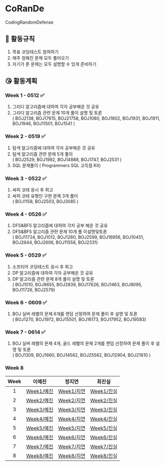 # CoRanDe

CodingRandomDefense

## 🤨 활동규칙

1. 목표 코딩테스트 참여하기
2. 매주 정해진 문제 모두 풀어오기
3. 자기가 푼 문제는 모두 설명할 수 있게 준비하기

## 😘 활동계획

### Week 1 - 0512 ✅

1. 그리디 알고리즘에 대하여 각자 공부해온 것 공유
2. 그리디 알고리즘 관련 문제 10개 풀이 설명 및 토론
   <br/>( BOJ2138, BOJ17615, BOJ21758, BOJ1080, BOJ1802, BOJ1931, BOJ1911, BOJ1946, BOJ11501, BOJ1541 )

### Week 2 - 0519 ✅

1. 탐색 알고리즘에 대하여 각자 공부해온 것 공유
2. 탐색 알고리즘 관련 문제 5개 풀이
   <br/>( BOJ2529, BOJ1992, BOJ14888, BOJ1747, BOJ2531 )
3. SQL 문제풀이
   ( Programmers SQL 고득점 Kit)

### Week 3 - 0522 ✅

1. 싸피 코테 응시 후 회고
2. 싸피 코테 유형인 구현 문제 3개 풀이
   <br/>( BOJ1158, BOJ2503, BOJ3085 )

### Week 4 - 0526 ✅

1. DFS&BFS 알고리즘에 대하여 각자 공부 해온 것 공유
2. DFS&BFS 알고리즘 관련 문제 10개 풀 이설명및토론
   <br/> ( BOJ11724, BOJ1012, BOJ1260, BOJ2599, BOJ16956, BOJ10451, BOJ2644, BOJ2606, BOJ11558, BOJ2331)

### Week 5 - 0529 ✅

1. 소프티어 코딩테스트 응시 후 회고
2. DP 알고리즘에 대하여 각자 공부해온 것 공유
3. DP 알고리즘 관련 문제 8개 풀이 설명 및 토론<br/>
   ( BOJ1010, BOJ9655, BOJ2839, BOJ17626, BOJ1463, BOJ9095, BOJ11726, BOJ2579)

### Week 6 - 0609 ✅

1. BOJ 실버 레벨의 문제 6개를 랜덤 선정하여 문제 풀이 후 설명 및 토론
   <br/> ( BOJ1270, BOJ1972, BOJ15501, BOJ16173, BOJ17952, BOJ19583)

### Week 7 - 0614 ✅

1. BOJ 실버 레벨의 문제 4개, 골드 레벨의 문제 2개를 랜덤 선정하여 문제 풀이 후 설명 및 토론
   <br/> ( BOJ1309, BOJ1660, BOJ14562, BOJ25562, BOJ12904, BOJ21610 )

### Week 8

| Week |                                        이예진                                         |                                        정지연                                         |                                        최진실                                         |
| :--: | :-----------------------------------------------------------------------------------: | :-----------------------------------------------------------------------------------: | :-----------------------------------------------------------------------------------: |
|  1   | [Week1/예진](https://github.com/yejinleee/CoRanDe/tree/main/Week1/%EC%98%88%EC%A7%84) | [Week1/지연](https://github.com/yejinleee/CoRanDe/tree/main/Week1/%EC%A7%80%EC%97%B0) | [Week1/진실](https://github.com/yejinleee/CoRanDe/tree/main/Week1/%EC%A7%84%EC%8B%A4) |
|  2   | [Week2/예진](https://github.com/yejinleee/CoRanDe/tree/main/Week2/%EC%98%88%EC%A7%84) | [Week2/지연](https://github.com/yejinleee/CoRanDe/tree/main/Week2/%EC%A7%80%EC%97%B0) | [Week2/진실](https://github.com/yejinleee/CoRanDe/tree/main/Week2/%EC%A7%84%EC%8B%A4) |
|  3   | [Week3/예진](https://github.com/yejinleee/CoRanDe/tree/main/Week3/%EC%98%88%EC%A7%84) | [Week3/지연](https://github.com/yejinleee/CoRanDe/tree/main/Week3/%EC%A7%80%EC%97%B0) | [Week3/진실](https://github.com/yejinleee/CoRanDe/tree/main/Week3/%EC%A7%84%EC%8B%A4) |
|  4   | [Week4/예진](https://github.com/yejinleee/CoRanDe/tree/main/Week4/%EC%98%88%EC%A7%84) | [Week4/지연](https://github.com/yejinleee/CoRanDe/tree/main/Week4/%EC%A7%80%EC%97%B0) | [Week4/진실](https://github.com/yejinleee/CoRanDe/tree/main/Week4/%EC%A7%84%EC%8B%A4) |
|  5   | [Week5/예진](https://github.com/yejinleee/CoRanDe/tree/main/Week5/%EC%98%88%EC%A7%84) | [Week5/지연](https://github.com/yejinleee/CoRanDe/tree/main/Week5/%EC%A7%80%EC%97%B0) | [Week5/진실](https://github.com/yejinleee/CoRanDe/tree/main/Week5/%EC%A7%84%EC%8B%A4) |
|  6   | [Week6/예진](https://github.com/yejinleee/CoRanDe/tree/main/Week6/%EC%98%88%EC%A7%84) | [Week6/지연](https://github.com/yejinleee/CoRanDe/tree/main/Week6/%EC%A7%80%EC%97%B0) | [Week6/진실](https://github.com/yejinleee/CoRanDe/tree/main/Week6/%EC%A7%84%EC%8B%A4) |
|  7   | [Week7/예진](https://github.com/yejinleee/CoRanDe/tree/main/Week7/%EC%98%88%EC%A7%84) | [Week7/지연](https://github.com/yejinleee/CoRanDe/tree/main/Week7/%EC%A7%80%EC%97%B0) | [Week7/진실](https://github.com/yejinleee/CoRanDe/tree/main/Week7/%EC%A7%84%EC%8B%A4) |
|  8   | [Week8/예진](https://github.com/yejinleee/CoRanDe/tree/main/Week8/%EC%98%88%EC%A7%84) | [Week8/지연](https://github.com/yejinleee/CoRanDe/tree/main/Week8/%EC%A7%80%EC%97%B0) | [Week8/진실](https://github.com/yejinleee/CoRanDe/tree/main/Week8/%EC%A7%84%EC%8B%A4) |
